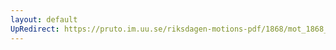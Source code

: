 ```yaml
---
layout: default
UpRedirect: https://pruto.im.uu.se/riksdagen-motions-pdf/1868/mot_1868__ak__228/mot_1868__ak__228-001.pdf
---
```

